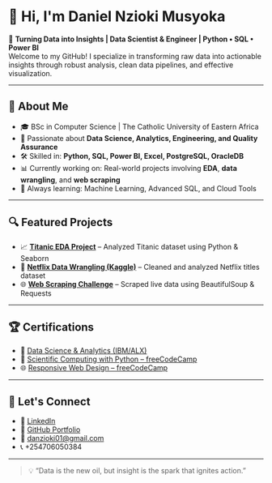 
# 👋 Hi, I'm Daniel Nzioki Musyoka

🎯 **Turning Data into Insights | Data Scientist & Engineer | Python • SQL • Power BI**  
Welcome to my GitHub! I specialize in transforming raw data into actionable insights through robust analysis, clean data pipelines, and effective visualization.

---

## 🚀 About Me

- 🎓 BSc in Computer Science | The Catholic University of Eastern Africa
- 🧠 Passionate about **Data Science, Analytics, Engineering, and Quality Assurance**
- 🛠️ Skilled in: **Python, SQL, Power BI, Excel, PostgreSQL, OracleDB**
- 📊 Currently working on: Real-world projects involving **EDA**, **data wrangling**, and **web scraping**
- 🌱 Always learning: Machine Learning, Advanced SQL, and Cloud Tools

---

## 🔍 Featured Projects

- 📈 **[Titanic EDA Project](https://github.com/Daniel059/EXPLORATORY-DATA-ANALYSIS-USING-TITANIC-DATA-SET)** – Analyzed Titanic dataset using Python & Seaborn
- 🧹 **[Netflix Data Wrangling (Kaggle)](https://www.kaggle.com/code/danielnzioki/netflix-data-wrangling-step-by-step)** – Cleaned and analyzed Netflix titles dataset
- 🌐 **[Web Scraping Challenge](https://colab.research.google.com/drive/1qDwVL7XSCLsPhL1JnlPsJTmYibCCu9as?usp=sharing)** – Scraped live data using BeautifulSoup & Requests

---

## 🏆 Certifications

- 📜 [Data Science & Analytics (IBM/ALX)](https://www.credly.com/badges/80df4c1a-d7fa-4ad7-83af-61e63966ea0b)
- 🧮 [Scientific Computing with Python – freeCodeCamp](https://www.freecodecamp.org/certification/Danny_EL/scientific-computing-with-python-v7)
- 🌐 [Responsive Web Design – freeCodeCamp](https://www.freecodecamp.org/certification/Danny_EL/responsive-web-design)

---

## 🤝 Let's Connect

- 🔗 [LinkedIn](https://www.linkedin.com/in/daniel-nzioki-musyoka/)
- 💼 [GitHub Portfolio](https://github.com/Daniel059)
- 📧 danzioki01@gmail.com
- 📞 +254706050384

---

> 💡 “Data is the new oil, but insight is the spark that ignites action.”  
```

